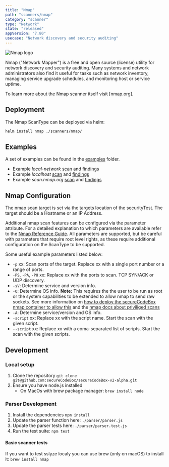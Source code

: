 ```yaml
---
title: "Nmap"
path: "scanners/nmap"
category: "scanner"
type: "Network"
state: "released"
appVersion: "7.80"
usecase: "Network discovery and security auditing"
---
```


![Nmap logo](https://nmap.org/images/sitelogo.png)

Nmap ("Network Mapper") is a free and open source (license) utility for network discovery and security auditing. Many systems and network administrators also find it useful for tasks such as network inventory, managing service upgrade schedules, and monitoring host or service uptime.

To learn more about the Nmap scanner itself visit [nmap.org].

<!-- end -->

## Deployment

The Nmap ScanType can be deployed via helm:

```bash
helm install nmap ./scanners/nmap/
```

## Examples

A set of examples can be found in the [examples](https://github.com/secureCodeBox/secureCodeBox-v2-alpha/tree/master/scanners/nmap/examples) folder.

* Example *local-network* [scan](https://github.com/secureCodeBox/secureCodeBox-v2-alpha/blob/master/scanners/nmap/examples/local-network/scan.yaml) and [findings](https://github.com/secureCodeBox/secureCodeBox-v2-alpha/blob/master/scanners/nmap/examples/local-network/findings.yaml)
* Example *localhost* [scan](https://github.com/secureCodeBox/secureCodeBox-v2-alpha/blob/master/scanners/nmap/examples/localhost/scan.yaml) and [findings](https://github.com/secureCodeBox/secureCodeBox-v2-alpha/blob/master/scanners/nmap/examples/localhost/findings.yaml)
* Example *scan.nmap.org* [scan](https://github.com/secureCodeBox/secureCodeBox-v2-alpha/blob/master/scanners/nmap/examples/scan.nmap.org/scan.yaml) and [findings](https://github.com/secureCodeBox/secureCodeBox-v2-alpha/blob/master/scanners/nmap/examples/scan.nmap.org/findings.yaml)

## Nmap Configuration

The nmap scan target is set via the targets location of the securityTest. The target should be a Hostname or an IP Address.

Additional nmap scan features can be configured via the parameter attribute. For a detailed explanation to which parameters are available refer to the [Nmap Reference Guide](https://nmap.org/book/man.html). All parameters are supported, but be careful with parameters that require root level rights, as these require additional configuration on the ScanType to be supported.

Some useful example parameters listed below:

- `-p` xx: Scan ports of the target. Replace xx with a single port number or
  a range of ports.
- `-PS`, `-PA`, `-PU` xx: Replace xx with the ports to scan. TCP SYN/ACK or
  UDP discovery.
- `-sV`: Determine service and version info.
- `-O`: Determine OS info. **Note:** This requires the the user to be run as root or the system capabilities to be extended to allow nmap to send raw sockets. See more information on [how to deploy the secureCodeBox nmap container to allow this](https://github.com/secureCodeBox/scanner-infrastructure-nmap/pull/20) and the [nmap docs about priviliged scans](https://secwiki.org/w/Running_nmap_as_an_unprivileged_user)
- `-A`: Determine service/version and OS info.
- `-script` xx: Replace xx with the script name. Start the scan with the given script.
- `--script` xx: Replace xx with a coma-separated list of scripts. Start the scan with the given scripts.

## Development

### Local setup

1. Clone the repository `git clone git@github.com:secureCodeBox/secureCodeBox-v2-alpha.git`
2. Ensure you have node.js installed
   * On MacOs with brew package manager: `brew install node`

### Parser Development

1. Install the dependencies `npm install`
2. Update the parser function here: `./parser/parser.js`
3. Update the parser tests here: `./parser/parser.test.js`
4. Run the test suite: `npm test`

#### Basic scanner tests

If you want to test sslyze localy you can use brew (only on macOS) to install it: `brew install nmap`
